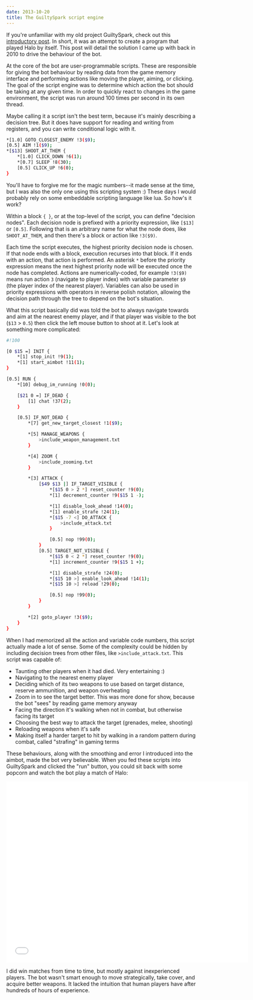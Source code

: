 ```yaml
---
date: 2013-10-20
title: The GuiltySpark script engine
---
```


If you're unfamiliar with my old project GuiltySpark, check out this [introductory post](/post/guiltyspark). In short, it was an attempt to create a program that played Halo by itself. This post will detail the solution I came up with back in 2010 to drive the behaviour of the bot.

At the core of the bot are user-programmable scripts. These are responsible for giving the bot behaviour by reading data from the game memory interface and performing actions like moving the player, aiming, or clicking. The goal of the script engine was to determine which action the bot should be taking at any given time. In order to quickly react to changes in the game environment, the script was run around 100 times per second in its own thread.

Maybe calling it a script isn't the best term, because it's mainly describing a decision tree. But it does have support for reading and writing from registers, and you can write conditional logic with it.

```sh
*[1.0] GOTO_CLOSEST_ENEMY !3($9);
[0.5] AIM !1($9);
*[$13] SHOOT_AT_THEM {
    *[1.0] CLICK_DOWN !6(1);
    *[0.7] SLEEP !8(30);
    [0.5] CLICK_UP !6(0);
}
```

You'll have to forgive me for the magic numbers--it made sense at the time, but I was also the only one using this scripting system :) These days I would probably rely on some embeddable scripting language like lua. So how's it work?

Within a block `{ }`, or at the top-level of the script, you can define "decision nodes". Each decision node is prefixed with a priority expression, like `[$13]` or `[0.5]`. Following that is an arbitrary name for what the node does, like `SHOOT_AT_THEM`, and then there's a block or action like `!3($9)`.

Each time the script executes, the highest priority decision node is chosen. If that node ends with a block, execution recurses into that block. If it ends with an action, that action is performed. An asterisk `*` before the priority expression means the next highest priority node will be executed once the node has completed. Actions are numerically-coded, for example `!3($9)` means run action `3` (navigate to player index) with variable parameter `$9` (the player index of the nearest player). Variables can also be used in priority expressions with operators in reverse polish notation, allowing the decision path through the tree to depend on the bot's situation.

What this script basically did was told the bot to always navigate towards and aim at the nearest enemy player, and if that player was visible to the bot (`$13` > `0.5`) then click the left mouse button to shoot at it. Let's look at something more complicated:

```sh
#!100

[0 $15 =] INIT {
    *[1] stop_init !9(1);
    *[1] start_aimbot !11(1);
}

[0.5] RUN {
    *[10] debug_im_running !0(0);

    [$21 0 =] IF_DEAD {
        [1] chat !37(2);
    }

    [0.5] IF_NOT_DEAD {
        *[7] get_new_target_closest !1($9);

        *[5] MANAGE_WEAPONS {
            >include_weapon_management.txt
        }

        *[4] ZOOM {
            >include_zooming.txt
        }

        *[3] ATTACK {
            [$49 $13 |] IF_TARGET_VISIBLE {
                *[$15 0 > 2 *] reset_counter !9(0);
                *[1] decrement_counter !9($15 1 -);

                *[1] disable_look_ahead !14(0);
                *[1] enable_strafe !24(1);
                *[$15 -7 <] DO_ATTACK {
                    >include_attack.txt
                }

                [0.5] nop !99(0);
            }
            [0.5] TARGET_NOT_VISIBLE {
                *[$15 0 < 2 *] reset_counter !9(0);
                *[1] increment_counter !9($15 1 +);

                *[1] disable_strafe !24(0);
                *[$15 10 >] enable_look_ahead !14(1);
                *[$15 10 >] reload !29(0);

                [0.5] nop !99(0);
            }
        }

        *[2] goto_player !3($9);
    }
}
```

When I had memorized all the action and variable code numbers, this script actually made a lot of sense. Some of the complexity could be hidden by including decision trees from other files, like `>include_attack.txt`. This script was capable of:

* Taunting other players when it had died. Very entertaining :)
* Navigating to the nearest enemy player
* Deciding which of its two weapons to use based on target distance, reserve ammunition, and weapon overheating
* Zoom in to see the target better. This was more done for show, because the bot "sees" by reading game memory anyway
* Facing the direction it's walking when not in combat, but otherwise facing its target
* Choosing the best way to attack the target (grenades, melee, shooting)
* Reloading weapons when it's safe
* Making itself a harder target to hit by walking in a random pattern during combat, called "strafing" in gaming terms

These behaviours, along with the smoothing and error I introduced into the aimbot, made the bot very believable. When you fed these scripts into GuiltySpark and clicked the "run" button, you could sit back with some popcorn and watch the bot play a match of Halo:

<iframe width="640" height="480" src="//www.youtube.com/embed/SpogBHQXg5k" frameborder="0" allowfullscreen></iframe>

I did win matches from time to time, but mostly against inexperienced players. The bot wasn't smart enough to move strategically, take cover, and acquire better weapons. It lacked the intuition that human players have after hundreds of hours of experience.
